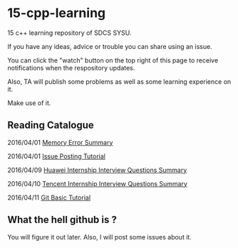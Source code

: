 # 15-cpp-learning
15 c++ learning repository of SDCS SYSU.

If you have any ideas, advice or trouble you can share using an issue.

You can click the "watch" button on the top right of this page to receive notifications when the respository updates.

Also, TA will publish some problems as well as some learning experience on it.

Make use of it.


## Reading Catalogue

2016/04/01 [Memory Error Summary](https://github.com/ghostbody/15-cpp-learning/issues/1)

2016/04/01 [Issue Posting Tutorial](https://github.com/ghostbody/15-cpp-learning/issues/new)

2016/04/09 [Huawei Internship Interview Questions Summary](https://github.com/ghostbody/15-cpp-learning/issues/3)

2016/04/10 [Tencent Internship Interview Questions Summary](https://github.com/ghostbody/15-cpp-learning/issues/4)

2016/04/11 [Git Basic Tutorial](https://github.com/ghostbody/15-cpp-learning/issues/5)


## What the hell github is ?
You will figure it out later. Also, I will post some issues about it.
